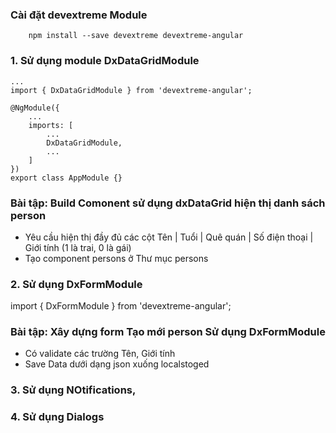 ﻿### Cài đặt devextreme Module
```
	npm install --save devextreme devextreme-angular
```

### 1. Sử dụng module DxDataGridModule
```
...
import { DxDataGridModule } from 'devextreme-angular';

@NgModule({
    ...
    imports: [
        ...
        DxDataGridModule,
        ...
    ]
})
export class AppModule {}
```

### Bài tập: Build Comonent sử dụng dxDataGrid hiện thị danh sách person

- Yêu cầu hiện thị đầy đủ các cột
Tên | Tuổi | Quê quán | Số điện thoại | Giới tính (1  là trai, 0 là gái)
- Tạo component persons ở Thư mục persons

### 2. Sử dụng DxFormModule 
import { DxFormModule } from 'devextreme-angular';

### Bài tập: Xây dựng form Tạo mới person Sử dụng DxFormModule
- Có validate các trường Tên, Giới tính
- Save Data dưới dạng json xuống localstoged

### 3. Sử dụng NOtifications,

### 4. Sử dụng Dialogs




